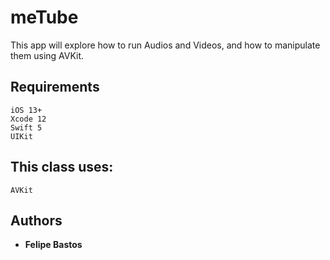 # meTube

This app will explore how to run Audios and Videos, and how to manipulate them using AVKit.

## Requirements

```
iOS 13+
Xcode 12
Swift 5
UIKit
```

## This class uses:

```
AVKit
```

## Authors

* **Felipe Bastos** 

